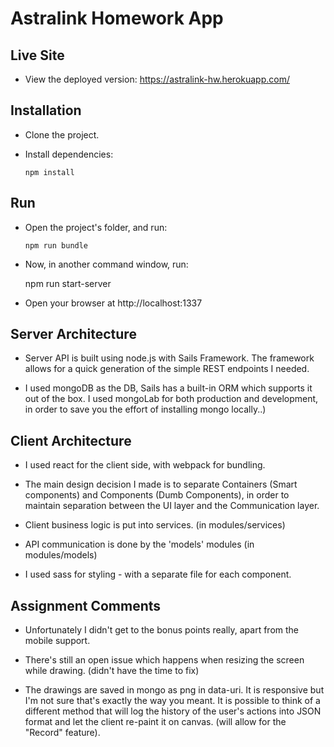 # Astralink Homework App

## Live Site

  * View the deployed version: https://astralink-hw.herokuapp.com/
  
## Installation
    
  * Clone the project.
  
  * Install dependencies:
    
        npm install
     
## Run
  
  * Open the project's folder, and run:
            
        npm run bundle
        
  *  Now, in another command window, run:
  
        npm run start-server
  
  * Open your browser at http://localhost:1337

  
## Server Architecture

  * Server API is built using node.js with Sails Framework. The framework allows for a quick generation of the
  simple REST endpoints I needed.
  
  * I used mongoDB as the DB, Sails has a built-in ORM which supports it out of the box. I used mongoLab for both production and 
  development, in order to save you the effort of installing mongo locally..)

## Client Architecture

  * I used react for the client side, with webpack for bundling.
  
  * The main design decision I made is to separate Containers (Smart components) and Components (Dumb Components), in order
  to maintain separation between the UI layer and the Communication layer.
  
  * Client business logic is put into services. (in modules/services)
  
  * API communication is done by the 'models' modules (in modules/models)
  
  * I used sass for styling - with a separate file for each component.
  
## Assignment Comments

  * Unfortunately I didn't get to the bonus points really, apart from the mobile support.
  
  * There's still an open issue which happens when resizing the screen while drawing. (didn't have the time to fix)
  
  * The drawings are saved in mongo as png in data-uri. It is responsive but I'm not sure that's exactly the way you meant.
   It is possible to think of a different method that will log the history of the user's actions into JSON format and 
   let the client re-paint it on canvas. (will allow for the "Record" feature).
